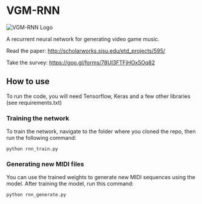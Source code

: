 # VGM-RNN

![VGM-RNN Logo](vgm_rnn.png)

A recurrent neural network for generating video game music.

Read the paper: http://scholarworks.sjsu.edu/etd_projects/595/

Take the survey: https://goo.gl/forms/78UI3FTFjHOx5Oq82

## How to use

To run the code, you will need Tensorflow, Keras and a few other libraries (see requirements.txt)

### Training the network

To train the network, navigate to the folder where you cloned the repo, then run the following command:

```
python rnn_train.py
```

### Generating new MIDI files

You can use the trained weights to generate new MIDI sequences using the model. After training the model, run this command:

```
python rnn_generate.py
```
